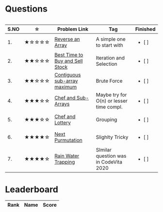 # Questions

<table>
<tr align="left">  

| S.NO | ☆   | Problem Link | Tag | Finished    |
|--------| --- | ----------------------------- | ------ |  ------------------------- |
| 1. | ★☆☆☆☆ | [Reverse an Array](https://www.codechef.com/problems/DBIT01)                                         | A simple one to start with | <ul> <li> [ ] </li> </ul> |
|  2.| ★★☆☆☆ | [Best Time to Buy and Sell Stock](https://leetcode.com/problems/best-time-to-buy-and-sell-stock/)    | Iteration and Selection | <ul> <li> [ ] </li> </ul> |
|  3.| ★★☆☆☆ | [Contiguous sub-array maximum](https://www.codechef.com/problems/ARRCONTG)                           | Brute Force | <ul> <li> [ ] </li> </ul> |
|  4.| ★★★☆☆ | [Chef and Sub-Arrays](https://www.codechef.com/problems/CHEFARRP/)                                   | Maybe try for O(n) or lesser time compl. | <ul> <li> [ ] </li> </ul> |
|  5.| ★★★☆☆ | [Chef and Lottery](https://www.codechef.com/problems/ERROR4)                                         | Grouping | <ul> <li> [ ] </li> </ul> |
|  6.| ★★★★☆ | [Next Purmutation](https://leetcode.com/problems/next-permutation/)                                  | Slighlty Tricky | <ul> <li> [ ] </li> </ul> |
|  7.| ★★★★☆ | [Rain Water Trapping](https://www.codechef.com/problems/CRES102)                                     | SImilar question was in CodeVita 2020  | <ul> <li> [ ] </li> </ul> |

</tr>

# Leaderboard

| Rank |   Name   | Score|
|------| -------- | ---- |


</tr>
<table>
